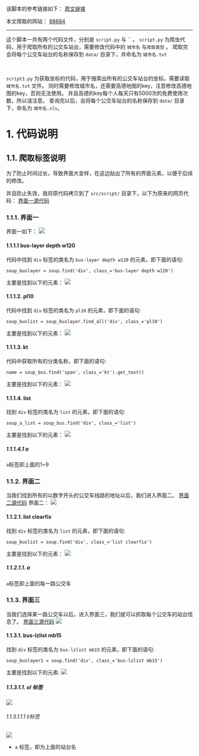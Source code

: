 该脚本的参考链接如下：
[原文链接](https://blog.csdn.net/HenryAnChen/article/details/130811061)

本文爬取的网站：
[88684](https://changshu.8684.cn/)

---

这个脚本一共有两个代码文件，分别是 `script.py` 与 `` 。
`script.py` 为爬虫代码，用于爬取所有的公交车站台，需要修改代码中的 `城市名` 与`爬取类型` 。
爬取完会将每个公交车站台的名称保存到 `data/` 目录下，并命名为 `城市名.txt`

<br>

`script1.py` 为获取坐标的代码，用于搜索出所有的公交车站台的坐标。需要读取 `城市名.txt` 文件。
同时需要修改城市名，还需要高德地图的key，注意修改高德地图的key，否则无法使用。
并且高德的key每个人每天只有5000次的免费使用次数，所以请注意。
查询完以后，会将每个公交车站台的名称保存到 `data/` 目录下，命名为 `城市名.xls`。

# 1. 代码说明


## 1.1. 爬取标签说明

为了防止时间过长，导致界面大变样，在这边贴出了所有的界面元素，以便于后续的修改。

并且防止失效，我将原代码拷贝到了 `src/script/` 目录下，以下为原来的网页代码：
[界面一源代码](./常熟公交查询_常熟公交车线路查询_常熟公交地图%20-%20常熟公交网.html)

### 1.1.1. 界面一
界面一如下：
![](images/main1.png)

#### 1.1.1.1 bus-layer depth w120
代码中找到 `div` 标签的类名为 `bus-layer depth w120` 的元素，即下面的语句:
```
soup_buslayer = soup.find('div', class_='bus-layer depth w120')
```

主要是找到以下的元素：
![](images/bus-layer%20depth.png)

#### 1.1.1.2. pl10

代码中找到 `div` 标签的类名为 `pl10` 的元素，即下面的语句:
```
soup_buslist = soup_buslayer.find_all('div', class_='pl10')
```

主要是找到以下的元素：
![](images/pl10.png)

#### 1.1.1.3. kt
代码中获取所有的分类名称，即下面的语句:
```
name = soup_bus.find('span', class_='kt').get_text()
```

主要是找到以下的元素：
![](images/kt.png)

#### 1.1.1.4. list

找到 `div` 标签的类名为 `list` 的元素，即下面的语句:
```
soup_a_list = soup_bus.find('div', class_='list')
```
主要是找到以下的元素：
![](images/list.png)

##### 1.1.1.4.1 a

`a`标签即上面的1~9

### 1.1.2. 界面二

当我们找到所有的以数字开头的公交车线路的地址以后，我们进入界面二。
[界面二源代码](常熟1字头公交车_常熟1字头公交线路%20-%20常熟公交查询.html)
界面二：
![](images/main2.png)

#### 1.1.2.1. list clearfix

找到 `div` 标签的类名为 `list` 的元素，即下面的语句:
```
soup_buslist = soup.find('div', class_='list clearfix')
```
主要是找到以下的元素：
![](images/list%20clearfix)

##### 1.1.2.1.1. a

`a`标签即上面的每一路公交车

### 1.1.3. 界面三

当我们选择某一路公交车以后，进入界面三，我们就可以抓取每个公交车的站台信息了。
[界面三源代码](常熟1路_常熟1路公交车路线_常熟1路公交车路线查询_常熟1路公交车路线图.html)
![](images/main3.png)

#### 1.1.3.1. bus-lzlist mb15

找到 `div` 标签的类名为 `bus-lzlist mb15` 的元素，即下面的语句:
```
soup_buslayer1 = soup.find('div', class_='bus-lzlist mb15')
```

主要是找到以下的元素:
![](images/bus-lzlist%20mb15.png)

##### 1.1.3.1.1. ol 标签

![](images/ol.png)

###### 1.1.3.1.1.1 li标签

![](images/li.png)

+ `a` 标签，即为上面的站台名